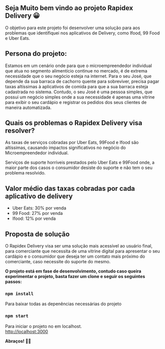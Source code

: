 ## Seja Muito bem vindo ao projeto Rapidex Delivery 😀
O objetivo para este projeto foi desenvolver uma solução para aos problemas que identifiquei nos aplicativos de Delivery, como Ifood, 99 Food e Uber Eats. 

## Persona do projeto:
Estamos em um cenário onde para que o microempreendedor individual que atua no segmento alimentício continue no mercado, é de extrema necessidade que o seu negócio esteja na internet. Para o seu José, que depende da sua barraca de cachorro quente para sobreviver, precisa pagar taxas altíssimas à aplicativos de comida para que a sua barraca esteja cadastrada no sistema. Contudo, o seu José é uma pessoa simples, que possui um negócio simples onde a sua necessidade é apenas uma vitrine para exibir o seu cardápio e registrar os pedidos dos seus clientes de maneira automatizada.

## Quais os problemas o Rapidex Delivery visa resolver?
As taxas de serviços cobradas por Uber Eats, 99Food e Ifood são altíssimas, causando impactos significativos no negócio do Microempreendedor individual.

Serviços de suporte horríveis prestados pelo Uber Eats e 99Food onde, a maior parte dos casos o consumidor desiste do suporte e não tem o seu problema resolvido. 

## Valor médio das taxas cobradas por cada aplicativo de delivery
* Uber Eats: 30% por venda 
* 99 Food: 27% por venda
* Ifood: 12% por venda

## Proposta de solução
O Rapidex Delivery visa ser uma solução mais acessível ao usuário final, para comerciante que necessita de uma vitrine digital para apresentar o seu cardápio e o consumidor que deseja ter um contato mais próximo do comerciante, caso necessite do suporte do mesmo.

**O projeto está em fase de desenvolvimento, contudo caso queira experimentar o projeto, basta fazer um clone e seguir os seguintes passos:**

### `npm install`
Para baixar todas as depenências necessárias do projeto

### `npm start`

Para iniciar o projeto no em localhost. <br />
[http://localhost:3000](http://localhost:3000)

**Abraços! 🚀🚀**
